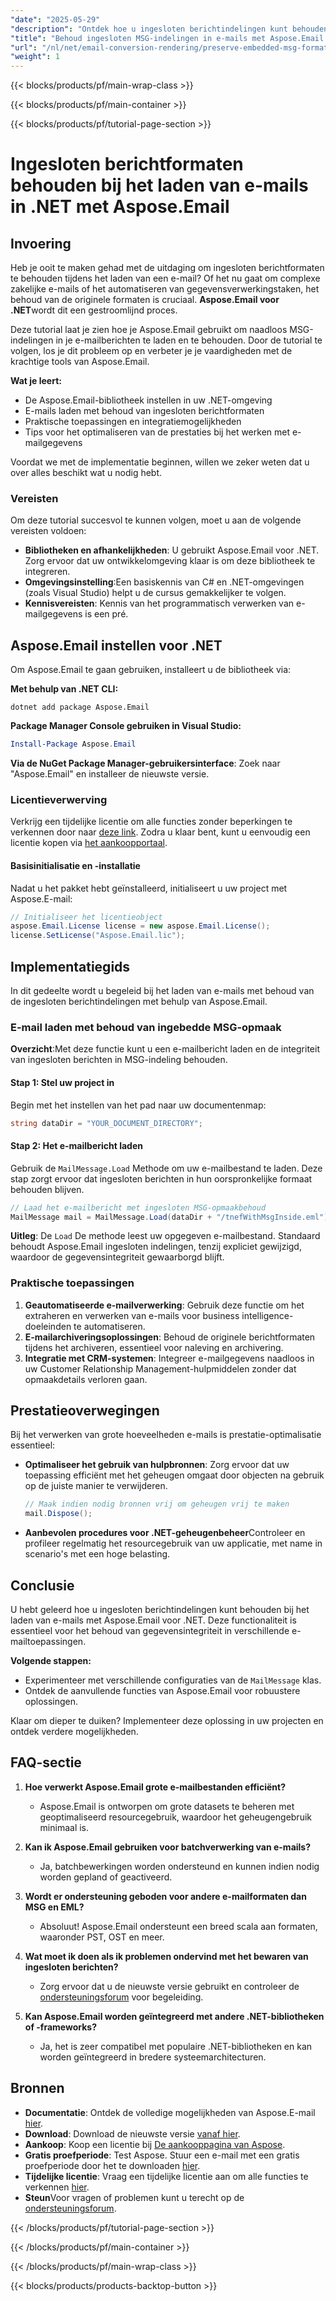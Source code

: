 ```yaml
---
"date": "2025-05-29"
"description": "Ontdek hoe u ingesloten berichtindelingen kunt behouden bij het laden van e-mails met Aspose.Email voor .NET. Zo garandeert u de integriteit van gegevens en naadloze integratie in uw toepassingen."
"title": "Behoud ingesloten MSG-indelingen in e-mails met Aspose.Email voor .NET"
"url": "/nl/net/email-conversion-rendering/preserve-embedded-msg-formats-aspose-email-net/"
"weight": 1
---
```


{{< blocks/products/pf/main-wrap-class >}}

{{< blocks/products/pf/main-container >}}

{{< blocks/products/pf/tutorial-page-section >}}
# Ingesloten berichtformaten behouden bij het laden van e-mails in .NET met Aspose.Email

## Invoering

Heb je ooit te maken gehad met de uitdaging om ingesloten berichtformaten te behouden tijdens het laden van een e-mail? Of het nu gaat om complexe zakelijke e-mails of het automatiseren van gegevensverwerkingstaken, het behoud van de originele formaten is cruciaal. **Aspose.Email voor .NET**wordt dit een gestroomlijnd proces.

Deze tutorial laat je zien hoe je Aspose.Email gebruikt om naadloos MSG-indelingen in je e-mailberichten te laden en te behouden. Door de tutorial te volgen, los je dit probleem op en verbeter je je vaardigheden met de krachtige tools van Aspose.Email.

**Wat je leert:**
- De Aspose.Email-bibliotheek instellen in uw .NET-omgeving
- E-mails laden met behoud van ingesloten berichtformaten
- Praktische toepassingen en integratiemogelijkheden
- Tips voor het optimaliseren van de prestaties bij het werken met e-mailgegevens

Voordat we met de implementatie beginnen, willen we zeker weten dat u over alles beschikt wat u nodig hebt.

### Vereisten

Om deze tutorial succesvol te kunnen volgen, moet u aan de volgende vereisten voldoen:
- **Bibliotheken en afhankelijkheden**: U gebruikt Aspose.Email voor .NET. Zorg ervoor dat uw ontwikkelomgeving klaar is om deze bibliotheek te integreren.
- **Omgevingsinstelling**:Een basiskennis van C# en .NET-omgevingen (zoals Visual Studio) helpt u de cursus gemakkelijker te volgen.
- **Kennisvereisten**: Kennis van het programmatisch verwerken van e-mailgegevens is een pré.

## Aspose.Email instellen voor .NET

Om Aspose.Email te gaan gebruiken, installeert u de bibliotheek via:

**Met behulp van .NET CLI:**
```shell
dotnet add package Aspose.Email
```

**Package Manager Console gebruiken in Visual Studio:**
```powershell
Install-Package Aspose.Email
```

**Via de NuGet Package Manager-gebruikersinterface**: Zoek naar "Aspose.Email" en installeer de nieuwste versie.

### Licentieverwerving

Verkrijg een tijdelijke licentie om alle functies zonder beperkingen te verkennen door naar [deze link](https://purchase.aspose.com/temporary-license/). Zodra u klaar bent, kunt u eenvoudig een licentie kopen via [het aankoopportaal](https://purchase.aspose.com/buy).

#### Basisinitialisatie en -installatie

Nadat u het pakket hebt geïnstalleerd, initialiseert u uw project met Aspose.E-mail:

```csharp
// Initialiseer het licentieobject
aspose.Email.License license = new aspose.Email.License();
license.SetLicense("Aspose.Email.lic");
```

## Implementatiegids

In dit gedeelte wordt u begeleid bij het laden van e-mails met behoud van de ingesloten berichtindelingen met behulp van Aspose.Email.

### E-mail laden met behoud van ingebedde MSG-opmaak

**Overzicht**:Met deze functie kunt u een e-mailbericht laden en de integriteit van ingesloten berichten in MSG-indeling behouden.

#### Stap 1: Stel uw project in

Begin met het instellen van het pad naar uw documentenmap:

```csharp
string dataDir = "YOUR_DOCUMENT_DIRECTORY";
```

#### Stap 2: Het e-mailbericht laden

Gebruik de `MailMessage.Load` Methode om uw e-mailbestand te laden. Deze stap zorgt ervoor dat ingesloten berichten in hun oorspronkelijke formaat behouden blijven.

```csharp
// Laad het e-mailbericht met ingesloten MSG-opmaakbehoud
MailMessage mail = MailMessage.Load(dataDir + "/tnefWithMsgInside.eml");
```

**Uitleg**: De `Load` De methode leest uw opgegeven e-mailbestand. Standaard behoudt Aspose.Email ingesloten indelingen, tenzij expliciet gewijzigd, waardoor de gegevensintegriteit gewaarborgd blijft.

### Praktische toepassingen

1. **Geautomatiseerde e-mailverwerking**: Gebruik deze functie om het extraheren en verwerken van e-mails voor business intelligence-doeleinden te automatiseren.
2. **E-mailarchiveringsoplossingen**: Behoud de originele berichtformaten tijdens het archiveren, essentieel voor naleving en archivering.
3. **Integratie met CRM-systemen**: Integreer e-mailgegevens naadloos in uw Customer Relationship Management-hulpmiddelen zonder dat opmaakdetails verloren gaan.

## Prestatieoverwegingen

Bij het verwerken van grote hoeveelheden e-mails is prestatie-optimalisatie essentieel:

- **Optimaliseer het gebruik van hulpbronnen**: Zorg ervoor dat uw toepassing efficiënt met het geheugen omgaat door objecten na gebruik op de juiste manier te verwijderen.
  
  ```csharp
  // Maak indien nodig bronnen vrij om geheugen vrij te maken
  mail.Dispose();
  ```

- **Aanbevolen procedures voor .NET-geheugenbeheer**Controleer en profileer regelmatig het resourcegebruik van uw applicatie, met name in scenario's met een hoge belasting.

## Conclusie

U hebt geleerd hoe u ingesloten berichtindelingen kunt behouden bij het laden van e-mails met Aspose.Email voor .NET. Deze functionaliteit is essentieel voor het behoud van gegevensintegriteit in verschillende e-mailtoepassingen. 

**Volgende stappen:**
- Experimenteer met verschillende configuraties van de `MailMessage` klas.
- Ontdek de aanvullende functies van Aspose.Email voor robuustere oplossingen.

Klaar om dieper te duiken? Implementeer deze oplossing in uw projecten en ontdek verdere mogelijkheden.

## FAQ-sectie

1. **Hoe verwerkt Aspose.Email grote e-mailbestanden efficiënt?**
   - Aspose.Email is ontworpen om grote datasets te beheren met geoptimaliseerd resourcegebruik, waardoor het geheugengebruik minimaal is.

2. **Kan ik Aspose.Email gebruiken voor batchverwerking van e-mails?**
   - Ja, batchbewerkingen worden ondersteund en kunnen indien nodig worden gepland of geactiveerd.

3. **Wordt er ondersteuning geboden voor andere e-mailformaten dan MSG en EML?**
   - Absoluut! Aspose.Email ondersteunt een breed scala aan formaten, waaronder PST, OST en meer.

4. **Wat moet ik doen als ik problemen ondervind met het bewaren van ingesloten berichten?**
   - Zorg ervoor dat u de nieuwste versie gebruikt en controleer de [ondersteuningsforum](https://forum.aspose.com/c/email/10) voor begeleiding.

5. **Kan Aspose.Email worden geïntegreerd met andere .NET-bibliotheken of -frameworks?**
   - Ja, het is zeer compatibel met populaire .NET-bibliotheken en kan worden geïntegreerd in bredere systeemarchitecturen.

## Bronnen

- **Documentatie**: Ontdek de volledige mogelijkheden van Aspose.E-mail [hier](https://reference.aspose.com/email/net/).
- **Download**: Download de nieuwste versie [vanaf hier](https://releases.aspose.com/email/net/).
- **Aankoop**: Koop een licentie bij [De aankooppagina van Aspose](https://purchase.aspose.com/buy).
- **Gratis proefperiode**: Test Aspose. Stuur een e-mail met een gratis proefperiode door het te downloaden [hier](https://releases.aspose.com/email/net/).
- **Tijdelijke licentie**: Vraag een tijdelijke licentie aan om alle functies te verkennen [hier](https://purchase.aspose.com/temporary-license/).
- **Steun**Voor vragen of problemen kunt u terecht op de [ondersteuningsforum](https://forum.aspose.com/c/email/10).

{{< /blocks/products/pf/tutorial-page-section >}}

{{< /blocks/products/pf/main-container >}}

{{< /blocks/products/pf/main-wrap-class >}}

{{< blocks/products/products-backtop-button >}}